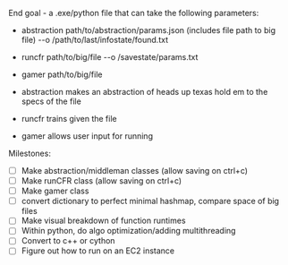 End goal - a .exe/python file that can take the following parameters:
 - abstraction path/to/abstraction/params.json (includes file path to big file) --o /path/to/last/infostate/found.txt
 - runcfr path/to/big/file --o /savestate/params.txt
 - gamer path/to/big/file

- abstraction makes an abstraction of heads up texas hold em to the specs of the file
- runcfr trains given the file
- gamer allows user input for running

Milestones:
- [ ] Make abstraction/middleman classes (allow saving on ctrl+c)
- [ ] Make runCFR class (allow saving on ctrl+c)
- [ ] Make gamer class
- [ ] convert dictionary to perfect minimal hashmap, compare space of big files
- [ ] Make visual breakdown of function runtimes
- [ ] Within python, do algo optimization/adding multithreading
- [ ] Convert to c++ or cython
- [ ] Figure out how to run on an EC2 instance
